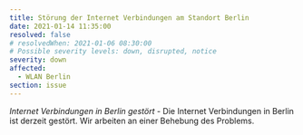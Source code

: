 ```yaml
---
title: Störung der Internet Verbindungen am Standort Berlin
date: 2021-01-14 11:35:00
resolved: false
# resolvedWhen: 2021-01-06 08:30:00
# Possible severity levels: down, disrupted, notice
severity: down
affected:
  - WLAN Berlin
section: issue
---
```


*Internet Verbindungen in Berlin gestört* - Die Internet Verbindungen in Berlin ist derzeit gestört. Wir arbeiten an einer Behebung des Problems.

